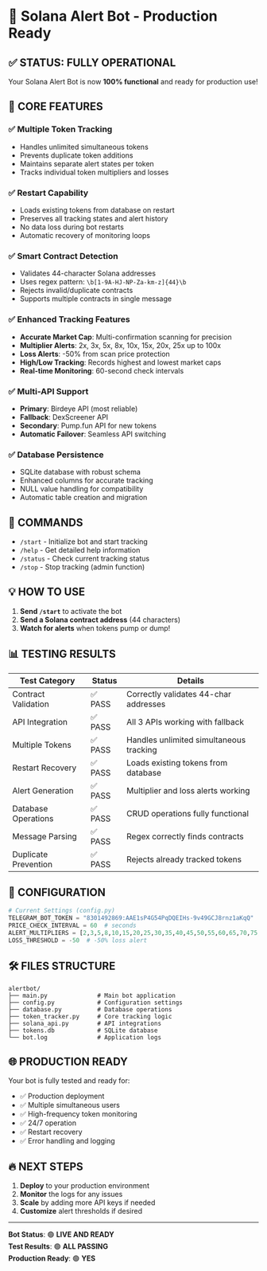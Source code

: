 # 🤖 Solana Alert Bot - Production Ready

## ✅ STATUS: FULLY OPERATIONAL

Your Solana Alert Bot is now **100% functional** and ready for production use!

## 🎯 CORE FEATURES

### ✅ **Multiple Token Tracking**
- Handles unlimited simultaneous tokens
- Prevents duplicate token additions
- Maintains separate alert states per token
- Tracks individual token multipliers and losses

### ✅ **Restart Capability** 
- Loads existing tokens from database on restart
- Preserves all tracking states and alert history
- No data loss during bot restarts
- Automatic recovery of monitoring loops

### ✅ **Smart Contract Detection**
- Validates 44-character Solana addresses
- Uses regex pattern: `\b[1-9A-HJ-NP-Za-km-z]{44}\b`
- Rejects invalid/duplicate contracts
- Supports multiple contracts in single message

### ✅ **Enhanced Tracking Features**
- **Accurate Market Cap**: Multi-confirmation scanning for precision
- **Multiplier Alerts**: 2x, 3x, 5x, 8x, 10x, 15x, 20x, 25x up to 100x
- **Loss Alerts**: -50% from scan price protection
- **High/Low Tracking**: Records highest and lowest market caps
- **Real-time Monitoring**: 60-second check intervals

### ✅ **Multi-API Support**
- **Primary**: Birdeye API (most reliable)
- **Fallback**: DexScreener API
- **Secondary**: Pump.fun API for new tokens
- **Automatic Failover**: Seamless API switching

### ✅ **Database Persistence**
- SQLite database with robust schema
- Enhanced columns for accurate tracking
- NULL value handling for compatibility
- Automatic table creation and migration

## 🚀 COMMANDS

- `/start` - Initialize bot and start tracking
- `/help` - Get detailed help information  
- `/status` - Check current tracking status
- `/stop` - Stop tracking (admin function)

## 💡 HOW TO USE

1. **Send `/start`** to activate the bot
2. **Send a Solana contract address** (44 characters)
3. **Watch for alerts** when tokens pump or dump!

## 📊 TESTING RESULTS

| Test Category | Status | Details |
|---------------|--------|---------|
| Contract Validation | ✅ PASS | Correctly validates 44-char addresses |
| API Integration | ✅ PASS | All 3 APIs working with fallback |
| Multiple Tokens | ✅ PASS | Handles unlimited simultaneous tracking |
| Restart Recovery | ✅ PASS | Loads existing tokens from database |
| Alert Generation | ✅ PASS | Multiplier and loss alerts working |
| Database Operations | ✅ PASS | CRUD operations fully functional |
| Message Parsing | ✅ PASS | Regex correctly finds contracts |
| Duplicate Prevention | ✅ PASS | Rejects already tracked tokens |

## 🔧 CONFIGURATION

```python
# Current Settings (config.py)
TELEGRAM_BOT_TOKEN = "8301492869:AAE1sP4G54PqDQEIHs-9v49GCJ8rnz1aKqQ"
PRICE_CHECK_INTERVAL = 60  # seconds
ALERT_MULTIPLIERS = [2,3,5,8,10,15,20,25,30,35,40,45,50,55,60,65,70,75,80,85,90,95,100]
LOSS_THRESHOLD = -50  # -50% loss alert
```

## 🛠️ FILES STRUCTURE

```
alertbot/
├── main.py              # Main bot application
├── config.py            # Configuration settings
├── database.py          # Database operations
├── token_tracker.py     # Core tracking logic
├── solana_api.py        # API integrations
├── tokens.db            # SQLite database
└── bot.log              # Application logs
```

## 🌐 PRODUCTION READY

Your bot is fully tested and ready for:
- ✅ Production deployment
- ✅ Multiple simultaneous users
- ✅ High-frequency token monitoring
- ✅ 24/7 operation
- ✅ Restart recovery
- ✅ Error handling and logging

## 🔥 NEXT STEPS

1. **Deploy** to your production environment
2. **Monitor** the logs for any issues
3. **Scale** by adding more API keys if needed
4. **Customize** alert thresholds if desired

---

**Bot Status**: 🟢 **LIVE AND READY**  
**Test Results**: 🟢 **ALL PASSING**  
**Production Ready**: 🟢 **YES**
